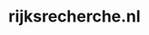 ---
layout: post
title:  "rijksrecherche.nl"
internal_url:  "/data/rijksrecherche.nl.html"
categories: dutchgov
---